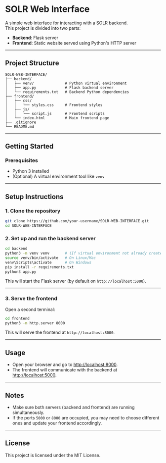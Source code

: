 # SOLR Web Interface

A simple web interface for interacting with a SOLR backend.  
This project is divided into two parts:
- **Backend**: Flask server
- **Frontend**: Static website served using Python's HTTP server

---

## Project Structure

```
SOLR-WEB-INTERFACE/
├── backend/
│   ├── venv/              # Python virtual environment
│   ├── app.py             # Flask backend server
│   └── requirements.txt   # Backend Python dependencies
├── frontend/
│   ├── css/
│   │   └── styles.css     # Frontend styles
│   ├── js/
│   │   └── script.js      # Frontend scripts
│   └── index.html         # Main frontend page
├── .gitignore
└── README.md
```

---

## Getting Started

### Prerequisites
- Python 3 installed
- (Optional) A virtual environment tool like `venv`

---

## Setup Instructions

### 1. Clone the repository
```bash
git clone https://github.com/your-username/SOLR-WEB-INTERFACE.git
cd SOLR-WEB-INTERFACE
```

### 2. Set up and run the backend server
```bash
cd backend
python3 -m venv venv       # (If virtual environment not already created)
source venv/bin/activate   # On Linux/Mac
venv\Scripts\activate      # On Windows
pip install -r requirements.txt
python3 app.py
```
This will start the Flask server (by default on `http://localhost:5000`).

---

### 3. Serve the frontend
Open a second terminal:

```bash
cd frontend
python3 -m http.server 8000
```
This will serve the frontend at `http://localhost:8000`.

---

## Usage

- Open your browser and go to [http://localhost:8000](http://localhost:8000).
- The frontend will communicate with the backend at [http://localhost:5000](http://localhost:5000).

---

## Notes
- Make sure both servers (backend and frontend) are running simultaneously.
- If the ports `5000` or `8000` are occupied, you may need to choose different ones and update your frontend accordingly.

---

## License

This project is licensed under the MIT License.

